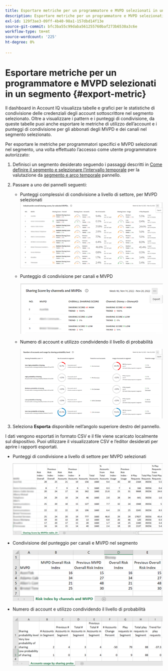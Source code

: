 ```yaml
---
title: Esportare metriche per un programmatore e MVPD selezionati in un segmento
description: Esportare metriche per un programmatore e MVPD selezionati in un segmento
exl-id: 129f3ae3-09ff-4b40-98a1-157dbd14f13e
source-git-commit: bfc3ba55c99daba561255760baf273b6538a3c6e
workflow-type: tm+mt
source-wordcount: '225'
ht-degree: 0%

---
```


# Esportare metriche per un programmatore e MVPD selezionati in un segmento {#export-metric}

Il dashboard in Account IQ visualizza tabelle e grafici per le statistiche di condivisione delle credenziali degli account sottoscrittore nel segmento selezionato. Oltre a visualizzare i pattern e i punteggi di condivisione, da queste tabelle puoi anche esportare le metriche di utilizzo dell’account e i punteggi di condivisione per gli abbonati degli MVPD e dei canali nel segmento selezionato.

Per esportare le metriche per programmatori specifici e MVPD selezionati nel segmento, una volta effettuato l’accesso come utente programmatore autorizzato:

1. Definisci un segmento desiderato seguendo i passaggi descritti in [Come definire il segmento e selezionare l’intervallo temporale](/help/AccountIQ/howto-select-segment-timeframe.md) per la valutazione da [segmento e arco temporale](/help/AccountIQ/segments-timeframe.md) pannello.

1. Passare a uno dei pannelli seguenti:

   * Punteggi complessivi di condivisione a livello di settore, per MVPD selezionati
      ![](assets/ind-sharpanel-export-option.png)

   * Punteggio di condivisione per canali e MVPD

      ![](assets/sharscorepanel-export-option.png)

   * Numero di account e utilizzo condividendo il livello di probabilità

      ![](assets/usage-panel-export-option.png)

1. Seleziona **Esporta** disponibile nell’angolo superiore destro del pannello.

I dati vengono esportati in formato CSV e il file viene scaricato localmente sul dispositivo. Puoi utilizzare il visualizzatore CSV e l’editor desiderati per aprire i rapporti esportati.

* Punteggi di condivisione a livello di settore per MVPD selezionati

   ![](assets/export-ind-sharing-score.png)

* Condivisione del punteggio per canali e MVPD nel segmento

   ![](assets/export-risk-index-by-mvpdchannels.png)

* Numero di account e utilizzo condividendo il livello di probabilità

   ![](assets/export-acc-usage.png)
